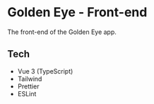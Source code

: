 # Golden Eye - Front-end

The front-end of the Golden Eye app.

## Tech

* Vue 3 (TypeScript)
* Tailwind
* Prettier
* ESLint
